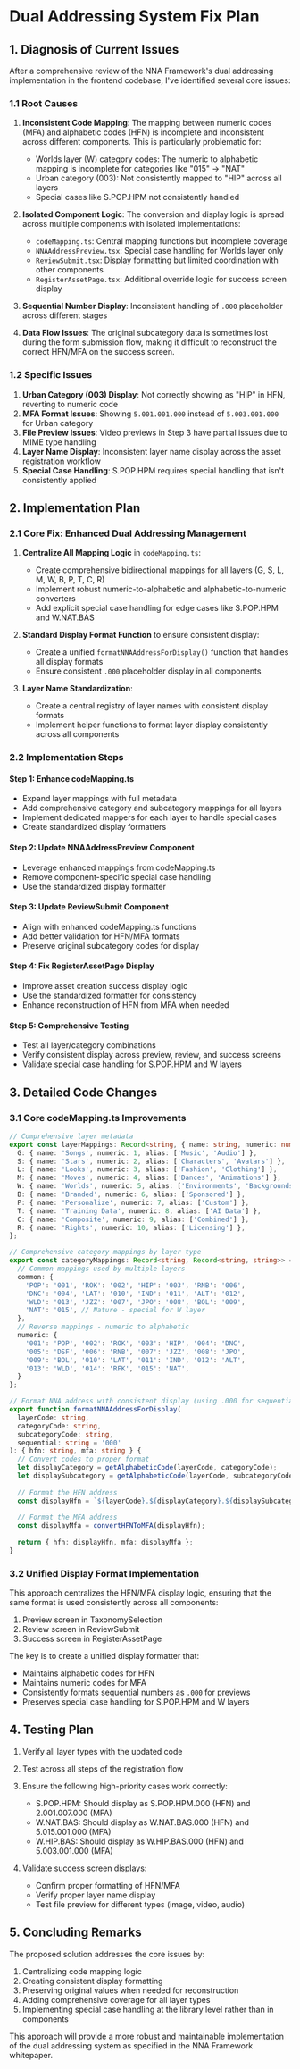 # Dual Addressing System Fix Plan

## 1. Diagnosis of Current Issues

After a comprehensive review of the NNA Framework's dual addressing implementation in the frontend codebase, I've identified several core issues:

### 1.1 Root Causes

1. **Inconsistent Code Mapping**: The mapping between numeric codes (MFA) and alphabetic codes (HFN) is incomplete and inconsistent across different components. This is particularly problematic for:
   - Worlds layer (W) category codes: The numeric to alphabetic mapping is incomplete for categories like "015" → "NAT"
   - Urban category (003): Not consistently mapped to "HIP" across all layers
   - Special cases like S.POP.HPM not consistently handled 

2. **Isolated Component Logic**: The conversion and display logic is spread across multiple components with isolated implementations:
   - `codeMapping.ts`: Central mapping functions but incomplete coverage
   - `NNAAddressPreview.tsx`: Special case handling for Worlds layer only
   - `ReviewSubmit.tsx`: Display formatting but limited coordination with other components
   - `RegisterAssetPage.tsx`: Additional override logic for success screen display

3. **Sequential Number Display**: Inconsistent handling of `.000` placeholder across different stages

4. **Data Flow Issues**: The original subcategory data is sometimes lost during the form submission flow, making it difficult to reconstruct the correct HFN/MFA on the success screen.

### 1.2 Specific Issues

1. **Urban Category (003) Display**: Not correctly showing as "HIP" in HFN, reverting to numeric code
2. **MFA Format Issues**: Showing `5.001.001.000` instead of `5.003.001.000` for Urban category
3. **File Preview Issues**: Video previews in Step 3 have partial issues due to MIME type handling
4. **Layer Name Display**: Inconsistent layer name display across the asset registration workflow
5. **Special Case Handling**: S.POP.HPM requires special handling that isn't consistently applied

## 2. Implementation Plan

### 2.1 Core Fix: Enhanced Dual Addressing Management

1. **Centralize All Mapping Logic** in `codeMapping.ts`:
   - Create comprehensive bidirectional mappings for all layers (G, S, L, M, W, B, P, T, C, R)
   - Implement robust numeric-to-alphabetic and alphabetic-to-numeric converters
   - Add explicit special case handling for edge cases like S.POP.HPM and W.NAT.BAS
   
2. **Standard Display Format Function** to ensure consistent display:
   - Create a unified `formatNNAAddressForDisplay()` function that handles all display formats
   - Ensure consistent `.000` placeholder display in all components

3. **Layer Name Standardization**:
   - Create a central registry of layer names with consistent display formats
   - Implement helper functions to format layer display consistently across all components

### 2.2 Implementation Steps

#### Step 1: Enhance codeMapping.ts

- Expand layer mappings with full metadata
- Add comprehensive category and subcategory mappings for all layers
- Implement dedicated mappers for each layer to handle special cases
- Create standardized display formatters

#### Step 2: Update NNAAddressPreview Component

- Leverage enhanced mappings from codeMapping.ts
- Remove component-specific special case handling
- Use the standardized display formatter

#### Step 3: Update ReviewSubmit Component

- Align with enhanced codeMapping.ts functions
- Add better validation for HFN/MFA formats
- Preserve original subcategory codes for display

#### Step 4: Fix RegisterAssetPage Display

- Improve asset creation success display logic
- Use the standardized formatter for consistency
- Enhance reconstruction of HFN from MFA when needed

#### Step 5: Comprehensive Testing

- Test all layer/category combinations
- Verify consistent display across preview, review, and success screens
- Validate special case handling for S.POP.HPM and W layers

## 3. Detailed Code Changes

### 3.1 Core codeMapping.ts Improvements

```typescript
// Comprehensive layer metadata
export const layerMappings: Record<string, { name: string, numeric: number, alias?: string[] }> = {
  G: { name: 'Songs', numeric: 1, alias: ['Music', 'Audio'] },
  S: { name: 'Stars', numeric: 2, alias: ['Characters', 'Avatars'] },
  L: { name: 'Looks', numeric: 3, alias: ['Fashion', 'Clothing'] },
  M: { name: 'Moves', numeric: 4, alias: ['Dances', 'Animations'] }, 
  W: { name: 'Worlds', numeric: 5, alias: ['Environments', 'Backgrounds'] },
  B: { name: 'Branded', numeric: 6, alias: ['Sponsored'] },
  P: { name: 'Personalize', numeric: 7, alias: ['Custom'] },
  T: { name: 'Training Data', numeric: 8, alias: ['AI Data'] },
  C: { name: 'Composite', numeric: 9, alias: ['Combined'] },
  R: { name: 'Rights', numeric: 10, alias: ['Licensing'] },
};

// Comprehensive category mappings by layer type
export const categoryMappings: Record<string, Record<string, string>> = {
  // Common mappings used by multiple layers
  common: {
    'POP': '001', 'ROK': '002', 'HIP': '003', 'RNB': '006',
    'DNC': '004', 'LAT': '010', 'IND': '011', 'ALT': '012',
    'WLD': '013', 'JZZ': '007', 'JPO': '008', 'BOL': '009',
    'NAT': '015', // Nature - special for W layer
  },
  // Reverse mappings - numeric to alphabetic
  numeric: {
    '001': 'POP', '002': 'ROK', '003': 'HIP', '004': 'DNC',
    '005': 'DSF', '006': 'RNB', '007': 'JZZ', '008': 'JPO', 
    '009': 'BOL', '010': 'LAT', '011': 'IND', '012': 'ALT',
    '013': 'WLD', '014': 'RFK', '015': 'NAT',
  }
};

// Format NNA address with consistent display (using .000 for sequential placeholder)
export function formatNNAAddressForDisplay(
  layerCode: string,
  categoryCode: string, 
  subcategoryCode: string,
  sequential: string = '000'
): { hfn: string, mfa: string } {
  // Convert codes to proper format
  let displayCategory = getAlphabeticCode(layerCode, categoryCode);
  let displaySubcategory = getAlphabeticCode(layerCode, subcategoryCode, displayCategory);
  
  // Format the HFN address
  const displayHfn = `${layerCode}.${displayCategory}.${displaySubcategory}.${sequential}`;
  
  // Format the MFA address
  const displayMfa = convertHFNToMFA(displayHfn);
  
  return { hfn: displayHfn, mfa: displayMfa };
}
```

### 3.2 Unified Display Format Implementation

This approach centralizes the HFN/MFA display logic, ensuring that the same format is used consistently across all components:

1. Preview screen in TaxonomySelection
2. Review screen in ReviewSubmit 
3. Success screen in RegisterAssetPage

The key is to create a unified display formatter that:
- Maintains alphabetic codes for HFN
- Maintains numeric codes for MFA
- Consistently formats sequential numbers as `.000` for previews
- Preserves special case handling for S.POP.HPM and W layers

## 4. Testing Plan

1. Verify all layer types with the updated code
2. Test across all steps of the registration flow
3. Ensure the following high-priority cases work correctly:
   - S.POP.HPM: Should display as S.POP.HPM.000 (HFN) and 2.001.007.000 (MFA)
   - W.NAT.BAS: Should display as W.NAT.BAS.000 (HFN) and 5.015.001.000 (MFA)
   - W.HIP.BAS: Should display as W.HIP.BAS.000 (HFN) and 5.003.001.000 (MFA)

4. Validate success screen displays:
   - Confirm proper formatting of HFN/MFA
   - Verify proper layer name display
   - Test file preview for different types (image, video, audio)

## 5. Concluding Remarks

The proposed solution addresses the core issues by:

1. Centralizing code mapping logic
2. Creating consistent display formatting
3. Preserving original values when needed for reconstruction
4. Adding comprehensive coverage for all layer types
5. Implementing special case handling at the library level rather than in components

This approach will provide a more robust and maintainable implementation of the dual addressing system as specified in the NNA Framework whitepaper.
